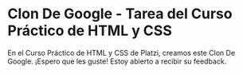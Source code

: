# Clon De Google - Tarea del Curso Práctico de HTML y CSS

En el Curso Práctico de HTML y CSS de Platzi, creamos este Clon De Google. ¡Espero que les guste! Estoy abierto a recibir su feedback.